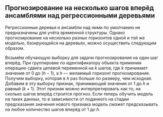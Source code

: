 ## Прогнозирование на несколько шагов вперёд ансамблями над регрессионными деревьями

Регрессионные деревья и ансамбли над ними по умолчанию не предназначены для учёта временной структуры. Однако прогнозирование на несколько разных горизонтов одной и той же моделью, базирующейся на деревьях, можно осуществить следующим образом.

Возьмём обучающую выборку для задачи прогнозирования на один шаг вперёд. При группировке по идентификатору объекта применим операцию сдвига целевой переменной на $k$ шагов, где $k$ принимает значения от 0 до $(h-1)$, а $h$ — желаемый горизонт прогнозирования. Получим выборку, которая в $h$ раз больше по размеру, чем исходная. Добавим в эту выборку признак, принимающий значения от 1 до $h$ и равный $(k+1)$. Этот признак можно интерпретировать как то, на сколько шагов вперёд строится прогноз. Если теперь обучить модель на таких данных, то в зависимости от поданного на стадии предсказания значения нового признака модель сможет предсказывать на любое количество шагов вперёд от 1 до $h$.
